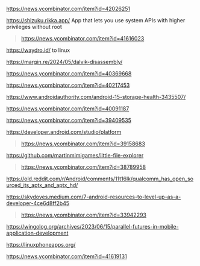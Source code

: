https://news.ycombinator.com/item?id=42026251

https://shizuku.rikka.app/ App that lets you use system APIs with higher privileges without root
> https://news.ycombinator.com/item?id=41616023

https://waydro.id/ to linux

https://margin.re/2024/05/dalvik-disassembly/

https://news.ycombinator.com/item?id=40369668

https://news.ycombinator.com/item?id=40217453

https://www.androidauthority.com/android-15-storage-health-3435507/

https://news.ycombinator.com/item?id=40091187

https://news.ycombinator.com/item?id=39409535

https://developer.android.com/studio/platform
> https://news.ycombinator.com/item?id=39158683

https://github.com/martinmimigames/little-file-explorer
> https://news.ycombinator.com/item?id=38789958

https://old.reddit.com/r/Android/comments/11t16lk/qualcomm_has_open_sourced_its_aptx_and_aptx_hd/

https://skydoves.medium.com/7-android-resources-to-level-up-as-a-developer-4ce6d8ff2b45
> https://news.ycombinator.com/item?id=33942293

https://wingolog.org/archives/2023/06/15/parallel-futures-in-mobile-application-development

https://linuxphoneapps.org/

https://news.ycombinator.com/item?id=41619131